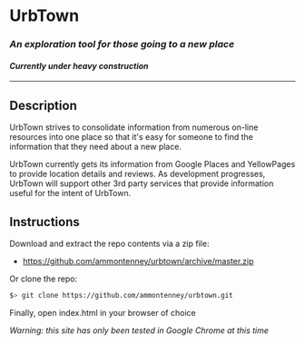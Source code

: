 # UrbTown
### _An exploration tool for those going to a new place_
#### *Currently under heavy construction*
__________________

## Description
UrbTown strives to consolidate information from numerous on-line resources into one place so that it's easy for someone to find the information that they need about a new place.

UrbTown currently gets its information from Google Places and YellowPages to provide location details and reviews. As development progresses, UrbTown will support other 3rd party services that provide information useful for the intent of UrbTown.

## Instructions
Download and extract the repo contents via a zip file:
- https://github.com/ammontenney/urbtown/archive/master.zip

Or clone the repo:

```bash
$> git clone https://github.com/ammontenney/urbtown.git
```

Finally, open index.html in your browser of choice

*Warning: this site has only been tested in Google Chrome at this time*
